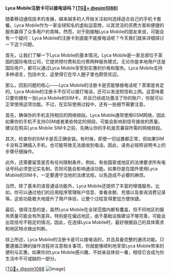 **Lyca Mobile注册卡可以接电话吗？[[TG💪+ @esim1088](https://t.me/s/esim1088)]**

随着移动通信技术的发展，越来越多的人开始关注如何选择适合自己的手机卡套餐。Lyca Mobile作为一家全球知名的虚拟运营商，以其灵活的资费方案和便捷的服务赢得了众多用户的青睐。然而，对于刚接触Lyca Mobile的朋友来说，可能会有一个疑问：Lyca Mobile的注册卡到底能不能接电话呢？今天我们就来详细探讨一下这个问题。

首先，让我们了解一下Lyca Mobile的基本情况。Lyca Mobile是一家总部位于英国的国际电信公司，它提供预付费和后付费两种服务模式。无论你是本地用户还是国际用户，都可以通过Lyca Mobile享受到实惠的价格和服务。Lyca Mobile支持多种语言，包括中文，这使得它在华人圈子里也颇受欢迎。

那么，回到问题的核心——Lyca Mobile的注册卡是否能够接电话呢？答案是肯定的。Lyca Mobile的注册卡不仅可以接打电话，还可以发送短信和上网。这意味着只要你拥有一张Lyca Mobile的SIM卡，并且已经成功激活了你的账户，你就可以正常使用这项功能。不过，在实际使用过程中，还有一些细节需要注意。

首先，确保你的手机支持相应的网络频段。Lyca Mobile通常使用GSM网络，因此如果你的手机不支持GSM或者某些特定的频段，可能会影响到信号接收的质量。建议在购买Lyca Mobile SIM卡之前，先确认你的手机是否兼容所需的网络频段。

其次，检查你的SIM卡是否正确安装。有时候，即使一切设置都正常，但如果SIM卡没有正确插入手机，也可能导致无法接收到电话。因此，请务必按照说明书上的步骤仔细操作。

此外，还需要留意是否有任何限制条件。例如，有些国家或地区的法律要求所有电话号码必须登记实名制，否则可能会影响通话功能。如果你是在国外使用Lyca Mobile的SIM卡，一定要遵守当地的法律法规，以免造成不必要的麻烦。

当然，除了基本的语音通话功能外，Lyca Mobile还提供了丰富的增值服务。比如，你可以通过他们的应用程序管理账户信息、查看余额、充值以及查询消费记录等。这些功能极大地提升了用户体验，让整个过程变得更加方便快捷。

最后，值得注意的是，虽然Lyca Mobile在全球范围内都有覆盖，但不同地区的服务质量可能会有所差异。特别是在偏远地区，由于基础设施建设不够完善，可能会出现信号不稳定的情况。因此，在选择Lyca Mobile时，最好根据自己的具体需求和地区特点做出判断。

综上所述，Lyca Mobile的注册卡是可以接电话的，并且具备完整的通讯功能。只要遵循正确的操作流程并注意相关事项，你就能够顺利地享受Lyca Mobile带来的便利与实惠。如果你对Lyca Mobile感兴趣，不妨亲自体验一番，相信它会成为你生活中不可或缺的一部分。

[[TG💪+ @esim1088](https://t.me/s/esim1088) ![Image](https://i.postimg.cc/4NQfJmqS/Snipaste-2025-05-13-00-14-12.png)]